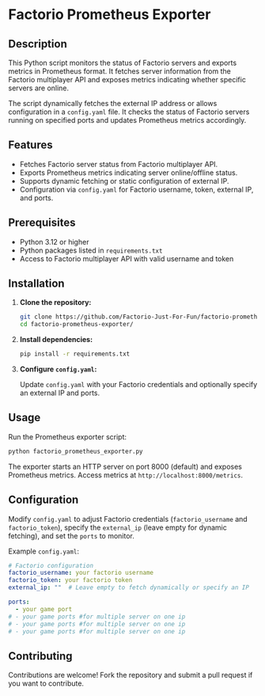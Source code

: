 # Factorio Prometheus Exporter

## Description

This Python script monitors the status of Factorio servers and exports metrics in Prometheus format. It fetches server information from the Factorio multiplayer API and exposes metrics indicating whether specific servers are online.

The script dynamically fetches the external IP address or allows configuration in a `config.yaml` file. It checks the status of Factorio servers running on specified ports and updates Prometheus metrics accordingly.

## Features

- Fetches Factorio server status from Factorio multiplayer API.
- Exports Prometheus metrics indicating server online/offline status.
- Supports dynamic fetching or static configuration of external IP.
- Configuration via `config.yaml` for Factorio username, token, external IP, and ports.

## Prerequisites

- Python 3.12 or higher
- Python packages listed in `requirements.txt`
- Access to Factorio multiplayer API with valid username and token

## Installation

1. **Clone the repository:**

   ```bash
   git clone https://github.com/Factorio-Just-For-Fun/factorio-prometheus-exporter.git
   cd factorio-prometheus-exporter/
   ```

2. **Install dependencies:**

   ```bash
   pip install -r requirements.txt
   ```

3. **Configure `config.yaml`:**

   Update `config.yaml` with your Factorio credentials and optionally specify an external IP and ports.

## Usage

Run the Prometheus exporter script:

```bash
python factorio_prometheus_exporter.py
```

The exporter starts an HTTP server on port 8000 (default) and exposes Prometheus metrics. Access metrics at `http://localhost:8000/metrics`.

## Configuration

Modify `config.yaml` to adjust Factorio credentials (`factorio_username` and `factorio_token`), specify the `external_ip` (leave empty for dynamic fetching), and set the `ports` to monitor.

Example `config.yaml`:

```yaml
# Factorio configuration
factorio_username: your factorio username
factorio_token: your factorio token
external_ip: ""  # Leave empty to fetch dynamically or specify an IP

ports:
  - your game port 
# - your game ports	#for multiple server on one ip
# - your game ports	#for multiple server on one ip
# - your game ports	#for multiple server on one ip
```

## Contributing

Contributions are welcome! Fork the repository and submit a pull request if you want to contribute.


